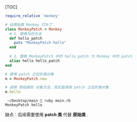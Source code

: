 [TOC]

```ruby
require_relative 'monkey'

# 给原始类 Monkey 打补丁
class MonkeyPatch < Monkey
  # 1、替换为的方法
  def hello_patch 
    puts "MonkeyPatch hello"
  end
  
  # 2、替换 MonkeyPatch 中的 hello_patch 为 Monkey 中的 patch
  alias hello hello_patch
end

# 使用 patch 之后的类对象
m = MonkeyPatch.new

# 调用 原始类的 对象方法，其实是调用 patch 之后的类对象
m.hello
```

```
 ~/Desktop/main  ruby main.rb
MonkeyPatch hello
```

缺点：后续需要使用 **patch 类** 代替 **原始类** .

